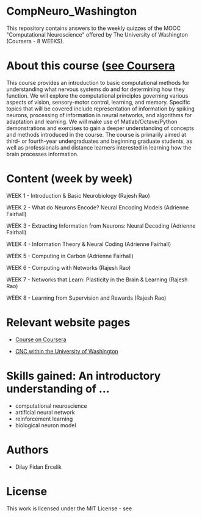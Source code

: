 # CompNeuro_Washington

This repository contains answers to the weekly quizzes of the MOOC "Computational Neuroscience" offered by The University of Washington (Coursera - 8 WEEKS). 

# About this course ([see Coursera](https://www.coursera.org/learn/computational-neuroscience)

This course provides an introduction to basic computational methods for understanding what nervous systems do and for determining how they function. We will explore the computational principles governing various aspects of vision, sensory-motor control, learning, and memory. Specific topics that will be covered include representation of information by spiking neurons, processing of information in neural networks, and algorithms for adaptation and learning. We will make use of Matlab/Octave/Python demonstrations and exercises to gain a deeper understanding of concepts and methods introduced in the course. The course is primarily aimed at third- or fourth-year undergraduates and beginning graduate students, as well as professionals and distance learners interested in learning how the brain processes information.

# Content (week by week)

WEEK 1 - Introduction & Basic Neurobiology (Rajesh Rao)

WEEK 2 - What do Neurons Encode? Neural Encoding Models (Adrienne Fairhall)

WEEK 3 - Extracting Information from Neurons: Neural Decoding (Adrienne Fairhall)

WEEK 4 - Information Theory & Neural Coding (Adrienne Fairhall)

WEEK 5 - Computing in Carbon (Adrienne Fairhall)

WEEK 6 - Computing with Networks (Rajesh Rao)

WEEK 7 - Networks that Learn: Plasticity in the Brain & Learning (Rajesh Rao)

WEEK 8 - Learning from Supervision and Rewards (Rajesh Rao)


# Relevant website pages

- [Course on Coursera](https://www.coursera.org/learn/computational-neuroscience)

- [CNC within the University of Washington](https://cneuro-web01.s.uw.edu/)


# Skills gained: An introductory understanding of ...

- computational neuroscience
- artificial neural network
- reinforcement learning
- biological neuron model


# Authors
- Dilay Fidan Ercelik 

# License
This work is licensed under the MIT License - see
